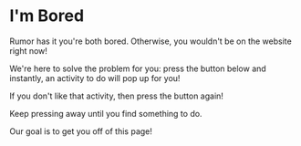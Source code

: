 # I'm Bored

Rumor has it you're both bored. Otherwise, you wouldn't be on the website right now! 

We're here to solve the problem for you: press the button below and instantly, an activity to do will pop up for you!

If you don't like that activity, then press the button again!

Keep pressing away until you find something to do.

Our goal is to get you off of this page!
